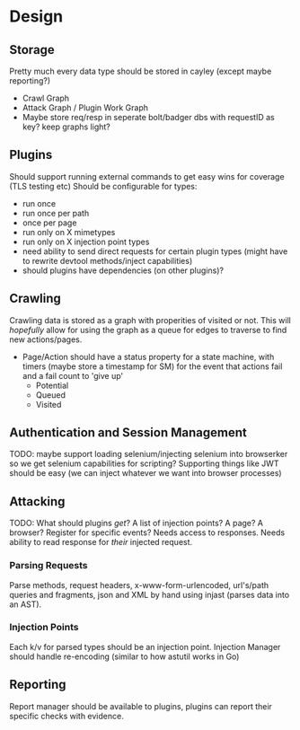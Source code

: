 # Design

## Storage

Pretty much every data type should be stored in cayley (except maybe reporting?)

- Crawl Graph
- Attack Graph / Plugin Work Graph
- Maybe store req/resp in seperate bolt/badger dbs with requestID as key? keep graphs light?

## Plugins

Should support running external commands to get easy wins for coverage (TLS testing etc)
Should be configurable for types:

- run once
- run once per path
- once per page
- run only on X mimetypes
- run only on X injection point types
- need ability to send direct requests for certain plugin types (might have to rewrite devtool methods/inject capabilities)
- should plugins have dependencies (on other plugins)?

## Crawling

Crawling data is stored as a graph with properities of visited or not. This will _hopefully_ allow for using the graph as a queue for edges
to traverse to find new actions/pages.

- Page/Action should have a status property for a state machine, with timers (maybe store a timestamp for SM) for the event that actions fail and a fail count to 'give up'
  - Potential
  - Queued
  - Visited

## Authentication and Session Management

TODO: maybe support loading selenium/injecting selenium into browserker so we get selenium capabilities for scripting?
Supporting things like JWT should be easy (we can inject whatever we want into browser processes)

## Attacking

TODO: What should plugins _get_? A list of injection points? A page? A browser? Register for specific events? Needs access to responses.
Needs ability to read response for _their_ injected request.

### Parsing Requests

Parse methods, request headers, x-www-form-urlencoded, url's/path queries and fragments, json and XML by hand using injast (parses data into an AST).

### Injection Points

Each k/v for parsed types should be an injection point. Injection Manager should handle re-encoding (similar to how astutil works in Go)

## Reporting

Report manager should be available to plugins, plugins can report their specific checks with evidence.
